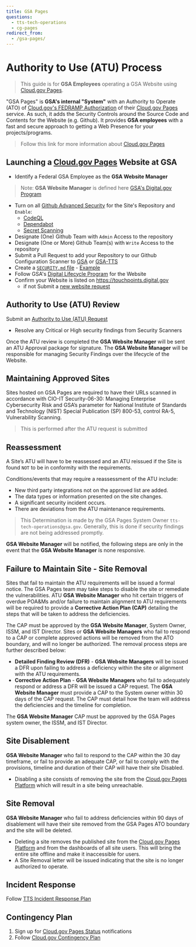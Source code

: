 ```yaml
---
title: GSA Pages
questions:
  - tts-tech-operations
  - cg-pages
redirect_from:
  - /gsa-pages/
---
```

# Authority to Use (ATU) Process

>This guide is for **GSA Employees** operating a GSA Website using [Cloud.gov Pages](https://pages.cloud.gov).

"GSA Pages" is **GSA's internal "System"** with an Authority to Operate (ATO) of [Cloud.gov's FEDRAMP Authorization](https://marketplace.fedramp.gov/products/F1607067912) of their [Cloud.gov Pages](https://pages.cloud.gov) service. As such, it adds the Security Controls around the Source Code and Contents for the Website (e.g. Github). It provides **GSA employees** with a fast and secure approach to getting a Web Presence for your projects/programs. 

>Follow this link for more information about [Cloud.gov Pages](tools/pages)

## Launching a [Cloud.gov Pages](http://pages.cloud.gov) Website at GSA


- Identify a Federal GSA Employee as the **GSA Website Manager**

> Note: **GSA Website Manager** is defined here [GSA's Digital.gov Program](https://digital.gov/2023/03/24/who-is-your-website-manager/) 

- Turn on all [Github Advanced Security](https://docs.github.com/en/get-started/learning-about-github/about-github-advanced-security) for the Site's Repository and `Enable`:
  - [CodeQL](https://docs.github.com/en/code-security/code-scanning)
  - [Dependabot](https://docs.github.com/en/code-security/dependabot/)
  - [Secret Scanning](https://docs.github.com/en/code-security/secret-scanning/about-secret-scanning)
- Designate (One) Github Team with `Admin` Access to the repository
- Designate (One or More) Github Team(s) with `Write` Access to the repository
- Submit a Pull Request to add your Repository to our Github Configuration Scanner to [GSA](https://github.com/GSA/.allstar/blob/main/allstar.yaml) or [GSA-TTS](https://github.com/GSA-TTS/.allstar/blob/main/allstar.yaml)
- Create a [`SECURITY.md` file](https://docs.github.com/en/code-security/getting-started/adding-a-security-policy-to-your-repository) - [Example](https://github.com/GSA-TTS/.allstar/blob/main/SECURITY.md)
- Follow GSA's [Digital Lifecycle Program](https://insite.gsa.gov/employee-resources/communications/websites/strategy-policy-and-standards/digital-lifecycle-program?term=DLP) for the Website
- Confirm your Website is listed on https://touchpoints.digital.gov
  - if not Submit a [new website request](https://touchpoints.app.cloud.gov/admin/websites/new)

## Authority to Use (ATU) Review
Submit an [Authority to Use (ATU) Request](https://github.com/GSA-TTS/gsa-pages/issues/new?)

- Resolve any Critical or High security findings from Security Scanners

Once the ATU review is completed the **GSA Website Manager** will be sent an ATU Approval package for signature. The **GSA Website Manager** will be responsible for managing Security Findings over the lifecycle of the Website.

## Maintaining Approved Sites 
Sites hosted on GSA Pages are required to have their URLs scanned in accordance with CIO-IT Security-06-30: Managing Enterprise Cybersecurity Risk and GSA’s parameter for National Institute of Standards and Technology (NIST) Special Publication (SP) 800-53, control RA-5, Vulnerability Scanning. 

>This is performed after the ATU request is submitted

## Reassessment 
A Site’s ATU will have to be reassessed and an ATU reissued if the Site is found `NOT` to be in conformity with the requirements.

Conditions/events that may require a reassessment of the ATU include:
- New third party integrations not on the approved list are added.
- The data types or information presented on the site changes.
- A significant security incident occurs.
- There are deviations from the ATU maintenance requirements.

>This Determination is made by the GSA Pages System Owner `tts-tech-operations@gsa.gov`. Generally, this is done if security findings are not being addressed promptly.

**GSA Website Manager** will be notified, the following steps are only in the event that the **GSA Website Manager** is none responsive.

## Failure to Maintain Site - Site Removal
Sites that fail to maintain the ATU requirements will be issued a formal notice. The GSA Pages team may take steps to disable the site or remediate the vulnerabilities. ATU **GSA Website Manager** who hit certain triggers of overdue POA&Ms and/or failure to maintain alignment to ATU requirements will be required to provide a **Corrective Action Plan (CAP)** detailing the steps that will be taken to address the deficiencies. 

The CAP must be approved by the **GSA Website Manager**, System Owner, ISSM, and IST Director. Sites or **GSA Website Managers** who fail to respond to a CAP or complete approved actions will be removed from the ATO boundary, and will no longer be authorized. The removal process steps are further described below: 
- **Detailed Finding Review (DFR)** - **GSA Website Managers** will be issued a DFR upon failing to address a deficiency within the site or alignment with the ATU requirements.
- **Corrective Action Plan** - **GSA Website Managers** who fail to adequately respond or address a DFR will be issued a CAP request. 
The **GSA Website Manager** must provide a CAP to the System owner within 30 days of the CAP request. The CAP must detail how the team will address the deficiencies and the timeline for completion.

The **GSA Website Manager** CAP must be approved by the GSA Pages system owner, the ISSM, and IST Director.

## Site Disablement
**GSA Website Manager** who fail to respond to the CAP within the 30 day timeframe, or fail to provide an adequate CAP, or fail to comply with the provisions, timeline and duration of their CAP will have their site Disabled.
- Disabling a site consists of removing the site from the [Cloud.gov Pages Platform](https://pages.cloud.gov) which will result in a site being unreachable. 

## Site Removal
**GSA Website Manager** who fail to address deficiencies within 90 days of disablement will have their site removed from the GSA Pages ATO boundary and the site will be deleted. 
- Deleting a site removes the published site from the [Cloud.gov Pages Platform](https://pages.cloud.gov) and from the dashboards of all site users. This will bring the entire site offline and make it inaccessible for users.
- A Site Removal letter will be issued indicating that the site is no longer authorized to operate. 

## Incident Response
Follow [TTS Incident Response Plan](https://handbook.tts.gsa.gov/general-information-and-resources/tech-policies/security-incidents/)

## Contingency Plan
1. Sign up for [Cloud.gov Pages Status](https://cloudgov.statuspage.io/) notifications
1. Follow [Cloud.gov Contingency Plan](https://cloud.gov/docs/ops/contingency-plan/)